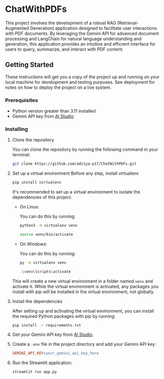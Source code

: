 # ChatWithPDFs

This project involves the development of a robust RAG (Retrieval-Augmented Generation) application designed to facilitate user interactions with PDF documents. By leveraging the Gemini API for advanced document processing and LangChain for natural language understanding and generation, this application provides an intuitive and efficient interface for users to query, summarize, and interact with PDF content.

## Getting Started

These instructions will get you a copy of the project up and running on your local machine for development and testing purposes. See deployment for notes on how to deploy the project on a live system.


### Prerequisites

- Python version greater than 3.11 installed
- Gemini API key from [AI Studio](https://aistudio.google.com/app/apikey)
  

### Installing

1. Clone the repository

   You can clone the repository by running the following command in your terminal:

   ```bash
   git clone https://github.com/aditya-p17/ChatWithPDFs.git
   ```
2. Set up a virtual environment 
Before any step, install virtualenv

   ```bash
   pip install virtualenv
   ```
   It's recommended to set up a virtual environment to isolate the dependencies of this project. 

   - On Linux:

     You can do this by running:

     ```bash
     python3 -m virtualenv venv
     ```
     ```bash
     source venv/bin/activate
     ```
     
   - On Windows:

     You can do this by running:

     ```bash
     py -m virtualenv venv
     ```
      ```bash
     .\venv\Scripts\activate
     ```

   This will create a new virtual environment in a folder named `venv` and activate it. While the virtual environment is activated, any packages you install with pip will be installed in the virtual environment, not globally.

3. Install the dependencies

   After setting up and activating the virtual environment, you can install the required Python packages with pip by running:

   ```bash
   pip install -r requirements.txt
   ```
4. Get your Gemini API key from [AI Studio](https://aistudio.google.com/app/apikey).
5. Create a `.env` file in the project directory and add your Gemini API key:
   ```makefile
   GEMINI_API_KEY=your_gemini_api_key_here
   ```
   
6. Run the Streamlit application:
   ```bash
   streamlit run app.py
   ```
